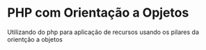 # PHP com Orientação a Opjetos
 
 Utilizando do php para aplicação de recursos usando os pilares da orientção a objetos
